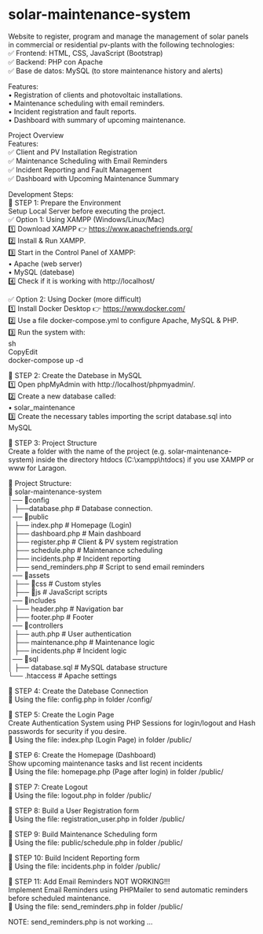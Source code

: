 # solar-maintenance-system
Website to register, program and manage the management of solar panels in commercial or residential pv-plants
with the following technologies:   
✅ Frontend: HTML, CSS, JavaScript (Bootstrap)   
✅ Backend: PHP con Apache   
✅ Base de datos: MySQL (to store maintenance history and alerts)   

Features:   
•	Registration of clients and photovoltaic installations.   
•	Maintenance scheduling with email reminders.   
•	Incident registration and fault reports.   
•	Dashboard with summary of upcoming maintenance.  

Project Overview  
Features:  
✅ Client and PV Installation Registration  
✅ Maintenance Scheduling with Email Reminders  
✅ Incident Reporting and Fault Management  
✅ Dashboard with Upcoming Maintenance Summary  

Development Steps:  
🚀 STEP 1: Prepare the Environment  
Setup Local Server before executing the project.  
✅ Option 1: Using XAMPP (Windows/Linux/Mac)  
1️⃣   Download XAMPP 👉 https://www.apachefriends.org/  
2️⃣   Install & Run XAMPP.  
3️⃣   Start in the Control Panel of XAMPP:  
•	Apache (web server)  
•	MySQL (datebase)  
4️⃣   Check if it is working with http://localhost/  

✅ Option 2: Using Docker (more difficult)  
1️⃣   Install Docker Desktop 👉 https://www.docker.com/  
2️⃣   Use a file docker-compose.yml to configure Apache, MySQL & PHP.  
3️⃣   Run the system with:  
sh  
CopyEdit  
docker-compose up -d  

🚀 STEP 2: Create the Datebase in MySQL  
1️⃣   Open phpMyAdmin with http://localhost/phpmyadmin/.  
2️⃣   Create a new database called:  
•	solar_maintenance  
3️⃣   Create the necessary tables importing the script database.sql into MySQL   

🚀 STEP 3: Project Structure  
Create a folder with the name of the project (e.g. solar-maintenance-system) inside the directory htdocs (C:\xampp\htdocs) if you use XAMPP or www for Laragon.    

📂 Project Structure:  
📂 solar-maintenance-system  
│── 📂config  
│   ├──database.php          # Database connection.  
│── 📂public  
│   ├── index.php             # Homepage (Login)  
│   ├── dashboard.php         # Main dashboard  
│   ├── register.php          # Client & PV system registration  
│   ├── schedule.php          # Maintenance scheduling  
│   ├── incidents.php         # Incident reporting  
│   ├── send_reminders.php    # Script to send email reminders  
│── 📂assets  
│   ├── 📂css                  # Custom styles  
│   ├── 📂js                   # JavaScript scripts  
│── 📂includes  
│   ├── header.php            # Navigation bar  
│   ├── footer.php            # Footer  
│── 📂controllers  
│   ├── auth.php              # User authentication    
│   ├── maintenance.php       # Maintenance logic  
│   ├── incidents.php         # Incident logic  
│── 📂sql  
│   ├── database.sql          # MySQL database structure  
└── .htaccess                 # Apache settings  

🚀 STEP 4: Create the Datebase Connection  
📌 Using the file: config.php in folder /config/  

🚀 STEP 5: Create the Login Page  
Create Authentication System using PHP Sessions for login/logout and Hash passwords for security if you desire.  
📌 Using the file: index.php (Login Page) in folder /public/  

🚀 STEP 6: Create the Homepage (Dashboard)  
Show upcoming maintenance tasks and list recent incidents  
📌 Using the file: homepage.php (Page after login) in folder /public/  

🚀 STEP 7: Create Logout  
📌 Using the file: logout.php in folder /public/  

🚀 STEP 8: Build a User Registration form  
📌 Using the file: registration_user.php in folder /public/  

🚀 STEP 9: Build Maintenance Scheduling form  
📌 Using the file: public/schedule.php in folder /public/  

🚀 STEP 10: Build Incident Reporting form  
📌 Using the file: incidents.php in folder /public/  

🚀 STEP 11: Add Email Reminders NOT WORKING!!!  
Implement Email Reminders using PHPMailer to send automatic reminders before scheduled maintenance.  
📌 Using the file: send_reminders.php in folder /public/  

NOTE: send_reminders.php is not working ... 

